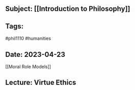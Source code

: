 ## Subject: [[Introduction to Philosophy]]
## Tags:
#phil1110 #humanities 
## Date: 2023-04-23

[[Moral Role Models]]


## Lecture: Virtue Ethics

